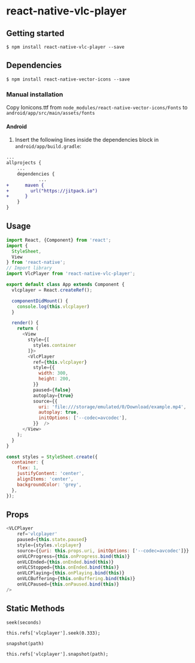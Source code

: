 # react-native-vlc-player

## Getting started

`$ npm install react-native-vlc-player --save`

## Dependencies

`$ npm install react-native-vector-icons --save`

### Manual installation

Copy Ionicons.ttf from `node_modules/react-native-vector-icons/Fonts` to `android/app/src/main/assets/fonts`


#### Android

1. Insert the following lines inside the dependencies block in `android/app/build.gradle`:
```Diff
...
allprojects {
	...
	dependencies {
			...
+      maven {
+        url("https://jitpack.io")
+      }
	}
}
```


## Usage
```javascript
import React, {Component} from 'react';
import {
  StyleSheet,
  View
} from 'react-native';
// Import library
import VlcPlayer from 'react-native-vlc-player';

export default class App extends Component {
  vlcplayer = React.createRef();

  componentDidMount() {
    console.log(this.vlcplayer)
  }

  render() {
    return (
      <View
        style={[
          styles.container
        ]}>
        <VlcPlayer
          ref={this.vlcplayer}
          style={{
            width: 300,
            height: 200,
          }}
          paused={false}
          autoplay={true}
          source={{
            uri: 'file:///storage/emulated/0/Download/example.mp4',
            autoplay: true,
            initOptions: ['--codec=avcodec'],
          }}  />
      </View>
    );
  }
}

const styles = StyleSheet.create({
  container: {
    flex: 1,
    justifyContent: 'center',
    alignItems: 'center',
    backgroundColor: 'grey',
  },
});
```

## Props
```javascript
<VLCPlayer
	ref='vlcplayer'
	paused={this.state.paused}
	style={styles.vlcplayer}
	source={{uri: this.props.uri, initOptions: ['--codec=avcodec']}}
	onVLCProgress={this.onProgress.bind(this)}
	onVLCEnded={this.onEnded.bind(this)}
	onVLCStopped={this.onEnded.bind(this)}
	onVLCPlaying={this.onPlaying.bind(this)}
	onVLCBuffering={this.onBuffering.bind(this)}
	onVLCPaused={this.onPaused.bind(this)}
/>
```

## Static Methods

`seek(seconds)`

```
this.refs['vlcplayer'].seek(0.333);
```

`snapshot(path)`

```
this.refs['vlcplayer'].snapshot(path);
```
